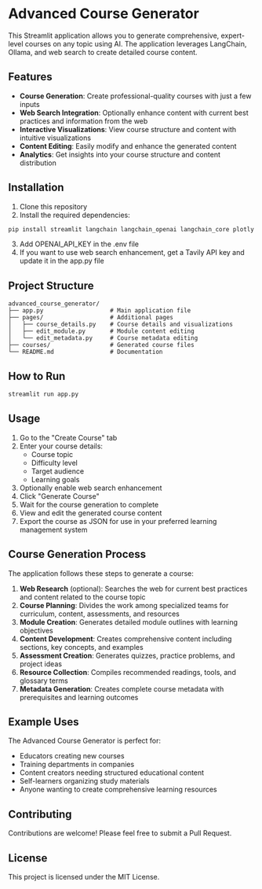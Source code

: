 # Advanced Course Generator

This Streamlit application allows you to generate comprehensive, expert-level courses on any topic using AI. The application leverages LangChain, Ollama, and web search to create detailed course content.

## Features

- **Course Generation**: Create professional-quality courses with just a few inputs
- **Web Search Integration**: Optionally enhance content with current best practices and information from the web
- **Interactive Visualizations**: View course structure and content with intuitive visualizations
- **Content Editing**: Easily modify and enhance the generated content
- **Analytics**: Get insights into your course structure and content distribution

## Installation

1. Clone this repository
2. Install the required dependencies:

```bash
pip install streamlit langchain langchain_openai langchain_core plotly pandas httpx
```

3. Add OPENAI_API_KEY in the .env file
4. If you want to use web search enhancement, get a Tavily API key and update it in the app.py file

## Project Structure

```
advanced_course_generator/
├── app.py                   # Main application file
├── pages/                   # Additional pages
│   ├── course_details.py    # Course details and visualizations
│   ├── edit_module.py       # Module content editing
│   └── edit_metadata.py     # Course metadata editing
├── courses/                 # Generated course files
└── README.md                # Documentation
```

## How to Run

```bash
streamlit run app.py
```

## Usage

1. Go to the "Create Course" tab
2. Enter your course details:
   - Course topic
   - Difficulty level
   - Target audience
   - Learning goals
3. Optionally enable web search enhancement
4. Click "Generate Course"
5. Wait for the course generation to complete
6. View and edit the generated course content
7. Export the course as JSON for use in your preferred learning management system

## Course Generation Process

The application follows these steps to generate a course:

1. **Web Research** (optional): Searches the web for current best practices and content related to the course topic
2. **Course Planning**: Divides the work among specialized teams for curriculum, content, assessments, and resources
3. **Module Creation**: Generates detailed module outlines with learning objectives
4. **Content Development**: Creates comprehensive content including sections, key concepts, and examples
5. **Assessment Creation**: Generates quizzes, practice problems, and project ideas
6. **Resource Collection**: Compiles recommended readings, tools, and glossary terms
7. **Metadata Generation**: Creates complete course metadata with prerequisites and learning outcomes

## Example Uses

The Advanced Course Generator is perfect for:

- Educators creating new courses
- Training departments in companies
- Content creators needing structured educational content
- Self-learners organizing study materials
- Anyone wanting to create comprehensive learning resources

## Contributing

Contributions are welcome! Please feel free to submit a Pull Request.

## License

This project is licensed under the MIT License.
